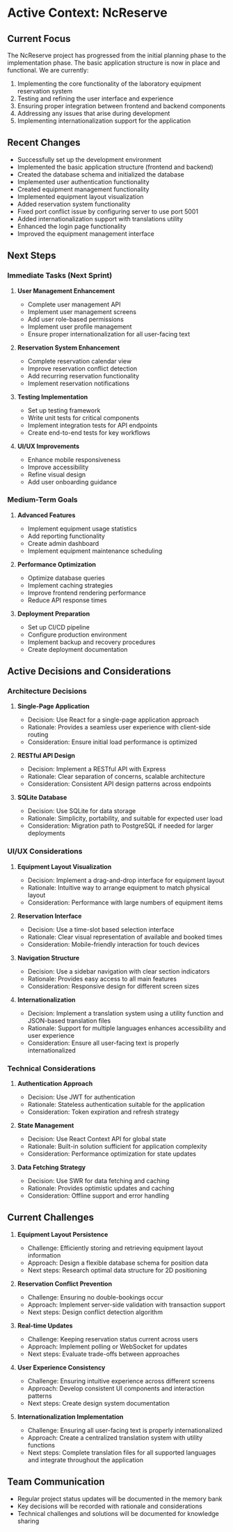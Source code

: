 # Active Context: NcReserve

## Current Focus

The NcReserve project has progressed from the initial planning phase to the implementation phase. The basic application structure is now in place and functional. We are currently:

1. Implementing the core functionality of the laboratory equipment reservation system
2. Testing and refining the user interface and experience
3. Ensuring proper integration between frontend and backend components
4. Addressing any issues that arise during development
5. Implementing internationalization support for the application

## Recent Changes

- Successfully set up the development environment
- Implemented the basic application structure (frontend and backend)
- Created the database schema and initialized the database
- Implemented user authentication functionality
- Created equipment management functionality
- Implemented equipment layout visualization
- Added reservation system functionality
- Fixed port conflict issue by configuring server to use port 5001
- Added internationalization support with translations utility
- Enhanced the login page functionality
- Improved the equipment management interface

## Next Steps

### Immediate Tasks (Next Sprint)

1. **User Management Enhancement**
   - Complete user management API
   - Implement user management screens
   - Add user role-based permissions
   - Implement user profile management
   - Ensure proper internationalization for all user-facing text

2. **Reservation System Enhancement**
   - Complete reservation calendar view
   - Improve reservation conflict detection
   - Add recurring reservation functionality
   - Implement reservation notifications

3. **Testing Implementation**
   - Set up testing framework
   - Write unit tests for critical components
   - Implement integration tests for API endpoints
   - Create end-to-end tests for key workflows

4. **UI/UX Improvements**
   - Enhance mobile responsiveness
   - Improve accessibility
   - Refine visual design
   - Add user onboarding guidance

### Medium-Term Goals

1. **Advanced Features**
   - Implement equipment usage statistics
   - Add reporting functionality
   - Create admin dashboard
   - Implement equipment maintenance scheduling

2. **Performance Optimization**
   - Optimize database queries
   - Implement caching strategies
   - Improve frontend rendering performance
   - Reduce API response times

3. **Deployment Preparation**
   - Set up CI/CD pipeline
   - Configure production environment
   - Implement backup and recovery procedures
   - Create deployment documentation

## Active Decisions and Considerations

### Architecture Decisions

1. **Single-Page Application**
   - Decision: Use React for a single-page application approach
   - Rationale: Provides a seamless user experience with client-side routing
   - Consideration: Ensure initial load performance is optimized

2. **RESTful API Design**
   - Decision: Implement a RESTful API with Express
   - Rationale: Clear separation of concerns, scalable architecture
   - Consideration: Consistent API design patterns across endpoints

3. **SQLite Database**
   - Decision: Use SQLite for data storage
   - Rationale: Simplicity, portability, and suitable for expected user load
   - Consideration: Migration path to PostgreSQL if needed for larger deployments

### UI/UX Considerations

1. **Equipment Layout Visualization**
   - Decision: Implement a drag-and-drop interface for equipment layout
   - Rationale: Intuitive way to arrange equipment to match physical layout
   - Consideration: Performance with large numbers of equipment items

2. **Reservation Interface**
   - Decision: Use a time-slot based selection interface
   - Rationale: Clear visual representation of available and booked times
   - Consideration: Mobile-friendly interaction for touch devices

3. **Navigation Structure**
   - Decision: Use a sidebar navigation with clear section indicators
   - Rationale: Provides easy access to all main features
   - Consideration: Responsive design for different screen sizes

4. **Internationalization**
   - Decision: Implement a translation system using a utility function and JSON-based translation files
   - Rationale: Support for multiple languages enhances accessibility and user experience
   - Consideration: Ensure all user-facing text is properly internationalized

### Technical Considerations

1. **Authentication Approach**
   - Decision: Use JWT for authentication
   - Rationale: Stateless authentication suitable for the application
   - Consideration: Token expiration and refresh strategy

2. **State Management**
   - Decision: Use React Context API for global state
   - Rationale: Built-in solution sufficient for application complexity
   - Consideration: Performance optimization for state updates

3. **Data Fetching Strategy**
   - Decision: Use SWR for data fetching and caching
   - Rationale: Provides optimistic updates and caching
   - Consideration: Offline support and error handling

## Current Challenges

1. **Equipment Layout Persistence**
   - Challenge: Efficiently storing and retrieving equipment layout information
   - Approach: Design a flexible database schema for position data
   - Next steps: Research optimal data structure for 2D positioning

2. **Reservation Conflict Prevention**
   - Challenge: Ensuring no double-bookings occur
   - Approach: Implement server-side validation with transaction support
   - Next steps: Design conflict detection algorithm

3. **Real-time Updates**
   - Challenge: Keeping reservation status current across users
   - Approach: Implement polling or WebSocket for updates
   - Next steps: Evaluate trade-offs between approaches

4. **User Experience Consistency**
   - Challenge: Ensuring intuitive experience across different screens
   - Approach: Develop consistent UI components and interaction patterns
   - Next steps: Create design system documentation

5. **Internationalization Implementation**
   - Challenge: Ensuring all user-facing text is properly internationalized
   - Approach: Create a centralized translation system with utility functions
   - Next steps: Complete translation files for all supported languages and integrate throughout the application

## Team Communication

- Regular project status updates will be documented in the memory bank
- Key decisions will be recorded with rationale and considerations
- Technical challenges and solutions will be documented for knowledge sharing
